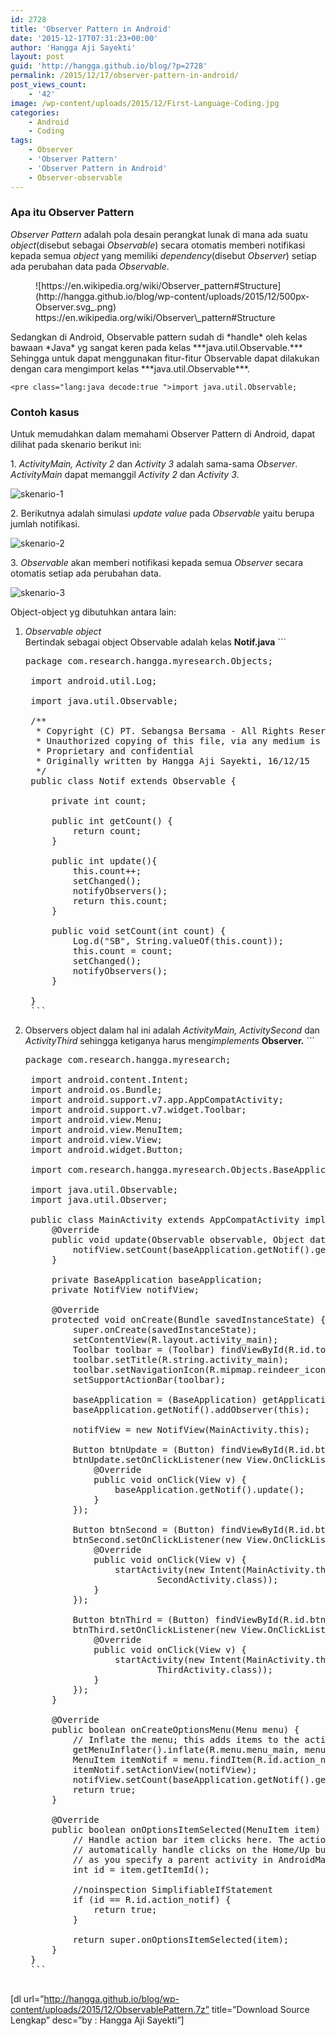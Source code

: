 ```yaml
---
id: 2728
title: 'Observer Pattern in Android'
date: '2015-12-17T07:31:23+00:00'
author: 'Hangga Aji Sayekti'
layout: post
guid: 'http://hangga.github.io/blog/?p=2728'
permalink: /2015/12/17/observer-pattern-in-android/
post_views_count:
    - '42'
image: /wp-content/uploads/2015/12/First-Language-Coding.jpg
categories:
    - Android
    - Coding
tags:
    - Observer
    - 'Observer Pattern'
    - 'Observer Pattern in Android'
    - Observer-observable
---
```


### Apa itu Observer Pattern

*Observer Pattern* adalah pola desain perangkat lunak di mana ada suatu *object*(disebut sebagai *Observable*) secara otomatis memberi notifikasi kepada semua *object* yang memiliki *dependency*(disebut *Observer*) setiap ada perubahan data pada *Observable*.

<figure aria-describedby="caption-attachment-2736" class="wp-caption aligncenter" id="attachment_2736" style="width: 500px">![https://en.wikipedia.org/wiki/Observer_pattern#Structure](http://hangga.github.io/blog/wp-content/uploads/2015/12/500px-Observer.svg_.png)<figcaption class="wp-caption-text" id="caption-attachment-2736">https://en.wikipedia.org/wiki/Observer\_pattern#Structure</figcaption></figure>Sedangkan di Android, Observable pattern sudah di *handle* oleh kelas bawaan *Java* yg sangat keren pada kelas ***java.util.Observable.*** Sehingga untuk dapat menggunakan fitur-fitur Observable dapat dilakukan dengan cara mengimport kelas ***java.util.Observable***.

```
<pre class="lang:java decode:true ">import java.util.Observable;
```

### Contoh kasus

Untuk memudahkan dalam memahami Observer Pattern di Android, dapat dilihat pada skenario berikut ini:

1\. *ActivityMain, Activity 2* dan *Activity 3* adalah sama-sama *Observer*. *ActivityMain* dapat memanggil *Activity 2* dan *Activity 3*.

![skenario-1](http://hangga.github.io/blog/wp-content/uploads/2015/12/skenario-1-510x360.png)

2\. Berikutnya adalah simulasi *update value* pada *Observable* yaitu berupa jumlah notifikasi.

![skenario-2](http://hangga.github.io/blog/wp-content/uploads/2015/12/skenario-2-510x360.png)

3\. *Observable* akan memberi notifikasi kepada semua *Observer* secara otomatis setiap ada perubahan data.

![skenario-3](http://hangga.github.io/blog/wp-content/uploads/2015/12/skenario-3-510x361.png)

Object-object yg dibutuhkan antara lain:

1. *Observable object*  
    Bertindak sebagai object Observable adalah kelas ****Notif.java**** ```
    <pre class="lang:default decode:true">package com.research.hangga.myresearch.Objects;
    
    import android.util.Log;
    
    import java.util.Observable;
    
    /**
     * Copyright (C) PT. Sebangsa Bersama - All Rights Reserved
     * Unauthorized copying of this file, via any medium is strictly prohibited
     * Proprietary and confidential
     * Originally written by Hangga Aji Sayekti, 16/12/15
     */
    public class Notif extends Observable {
    
        private int count;
    
        public int getCount() {
            return count;
        }
    
        public int update(){
            this.count++;
            setChanged();
            notifyObservers();
            return this.count;
        }
    
        public void setCount(int count) {
            Log.d("SB", String.valueOf(this.count));
            this.count = count;
            setChanged();
            notifyObservers();
        }
    
    }
    ```
2. Observers object dalam hal ini adalah *ActivityMain, ActivitySecond* dan *ActivityThird* sehingga ketiganya harus meng*implements* **Observer.** ```
    <pre class="lang:default decode:true">package com.research.hangga.myresearch;
    
    import android.content.Intent;
    import android.os.Bundle;
    import android.support.v7.app.AppCompatActivity;
    import android.support.v7.widget.Toolbar;
    import android.view.Menu;
    import android.view.MenuItem;
    import android.view.View;
    import android.widget.Button;
    
    import com.research.hangga.myresearch.Objects.BaseApplication;
    
    import java.util.Observable;
    import java.util.Observer;
    
    public class MainActivity extends AppCompatActivity implements Observer {
        @Override
        public void update(Observable observable, Object data) {
            notifView.setCount(baseApplication.getNotif().getCount());
        }
    
        private BaseApplication baseApplication;
        private NotifView notifView;
    
        @Override
        protected void onCreate(Bundle savedInstanceState) {
            super.onCreate(savedInstanceState);
            setContentView(R.layout.activity_main);
            Toolbar toolbar = (Toolbar) findViewById(R.id.toolbar);
            toolbar.setTitle(R.string.activity_main);
            toolbar.setNavigationIcon(R.mipmap.reindeer_icon);
            setSupportActionBar(toolbar);
    
            baseApplication = (BaseApplication) getApplication();
            baseApplication.getNotif().addObserver(this);
    
            notifView = new NotifView(MainActivity.this);
    
            Button btnUpdate = (Button) findViewById(R.id.btnUpdate);
            btnUpdate.setOnClickListener(new View.OnClickListener() {
                @Override
                public void onClick(View v) {
                    baseApplication.getNotif().update();
                }
            });
    
            Button btnSecond = (Button) findViewById(R.id.btnSecond);
            btnSecond.setOnClickListener(new View.OnClickListener() {
                @Override
                public void onClick(View v) {
                    startActivity(new Intent(MainActivity.this,
                            SecondActivity.class));
                }
            });
    
            Button btnThird = (Button) findViewById(R.id.btnThird);
            btnThird.setOnClickListener(new View.OnClickListener() {
                @Override
                public void onClick(View v) {
                    startActivity(new Intent(MainActivity.this,
                            ThirdActivity.class));
                }
            });
        }
    
        @Override
        public boolean onCreateOptionsMenu(Menu menu) {
            // Inflate the menu; this adds items to the action bar if it is present.
            getMenuInflater().inflate(R.menu.menu_main, menu);
            MenuItem itemNotif = menu.findItem(R.id.action_notif);
            itemNotif.setActionView(notifView);
            notifView.setCount(baseApplication.getNotif().getCount());
            return true;
        }
    
        @Override
        public boolean onOptionsItemSelected(MenuItem item) {
            // Handle action bar item clicks here. The action bar will
            // automatically handle clicks on the Home/Up button, so long
            // as you specify a parent activity in AndroidManifest.xml.
            int id = item.getItemId();
    
            //noinspection SimplifiableIfStatement
            if (id == R.id.action_notif) {
                return true;
            }
    
            return super.onOptionsItemSelected(item);
        }
    }
    ```

\[dl url=”http://hangga.github.io/blog/wp-content/uploads/2015/12/ObservablePattern.7z” title=”Download Source Lengkap” desc=”by : Hangga Aji Sayekti”\]